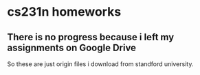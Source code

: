 # cs231n homeworks
## There is no progress because i left my assignments on Google Drive
So these are just origin files i download from standford university.
